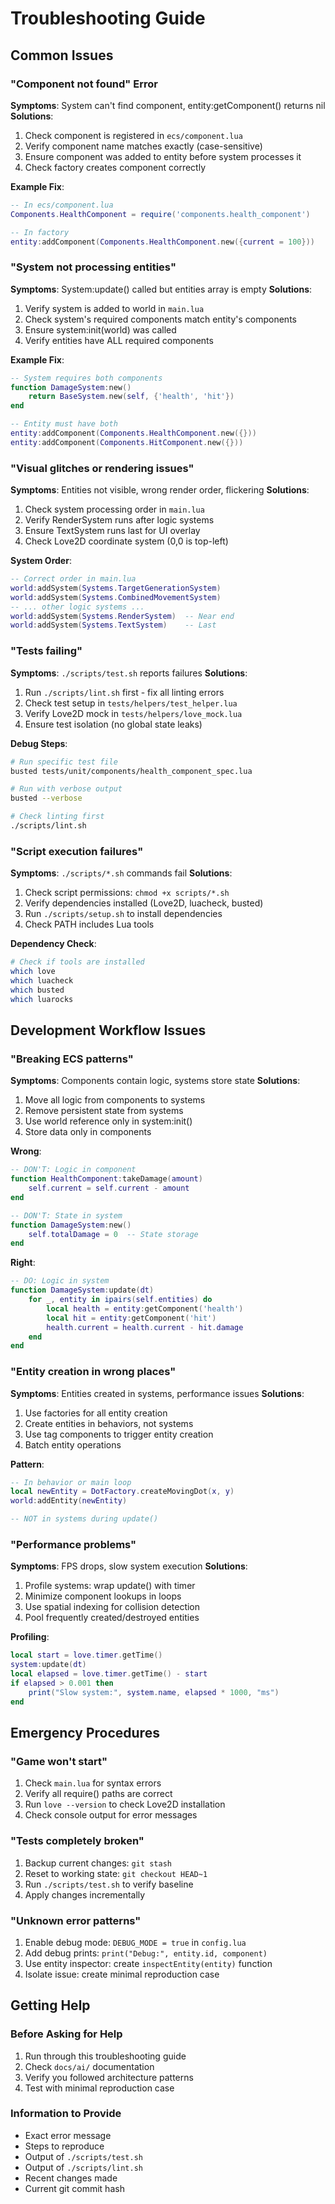 # Troubleshooting Guide

## Common Issues

### "Component not found" Error
**Symptoms**: System can't find component, entity:getComponent() returns nil
**Solutions**:
1. Check component is registered in `ecs/component.lua`
2. Verify component name matches exactly (case-sensitive)
3. Ensure component was added to entity before system processes it
4. Check factory creates component correctly

**Example Fix**:
```lua
-- In ecs/component.lua
Components.HealthComponent = require('components.health_component')

-- In factory
entity:addComponent(Components.HealthComponent.new({current = 100}))
```

### "System not processing entities"
**Symptoms**: System:update() called but entities array is empty
**Solutions**:
1. Verify system is added to world in `main.lua`
2. Check system's required components match entity's components
3. Ensure system:init(world) was called
4. Verify entities have ALL required components

**Example Fix**:
```lua
-- System requires both components
function DamageSystem:new()
    return BaseSystem.new(self, {'health', 'hit'})
end

-- Entity must have both
entity:addComponent(Components.HealthComponent.new({}))
entity:addComponent(Components.HitComponent.new({}))
```

### "Visual glitches or rendering issues"
**Symptoms**: Entities not visible, wrong render order, flickering
**Solutions**:
1. Check system processing order in `main.lua`
2. Verify RenderSystem runs after logic systems
3. Ensure TextSystem runs last for UI overlay
4. Check Love2D coordinate system (0,0 is top-left)

**System Order**:
```lua
-- Correct order in main.lua
world:addSystem(Systems.TargetGenerationSystem)
world:addSystem(Systems.CombinedMovementSystem)
-- ... other logic systems ...
world:addSystem(Systems.RenderSystem)  -- Near end
world:addSystem(Systems.TextSystem)    -- Last
```

### "Tests failing"
**Symptoms**: `./scripts/test.sh` reports failures
**Solutions**:
1. Run `./scripts/lint.sh` first - fix all linting errors
2. Check test setup in `tests/helpers/test_helper.lua`
3. Verify Love2D mock in `tests/helpers/love_mock.lua`
4. Ensure test isolation (no global state leaks)

**Debug Steps**:
```bash
# Run specific test file
busted tests/unit/components/health_component_spec.lua

# Run with verbose output
busted --verbose

# Check linting first
./scripts/lint.sh
```

### "Script execution failures"
**Symptoms**: `./scripts/*.sh` commands fail
**Solutions**:
1. Check script permissions: `chmod +x scripts/*.sh`
2. Verify dependencies installed (Love2D, luacheck, busted)
3. Run `./scripts/setup.sh` to install dependencies
4. Check PATH includes Lua tools

**Dependency Check**:
```bash
# Check if tools are installed
which love
which luacheck
which busted
which luarocks
```

## Development Workflow Issues

### "Breaking ECS patterns"
**Symptoms**: Components contain logic, systems store state
**Solutions**:
1. Move all logic from components to systems
2. Remove persistent state from systems
3. Use world reference only in system:init()
4. Store data only in components

**Wrong**:
```lua
-- DON'T: Logic in component
function HealthComponent:takeDamage(amount)
    self.current = self.current - amount
end

-- DON'T: State in system
function DamageSystem:new()
    self.totalDamage = 0  -- State storage
end
```

**Right**:
```lua
-- DO: Logic in system
function DamageSystem:update(dt)
    for _, entity in ipairs(self.entities) do
        local health = entity:getComponent('health')
        local hit = entity:getComponent('hit')
        health.current = health.current - hit.damage
    end
end
```

### "Entity creation in wrong places"
**Symptoms**: Entities created in systems, performance issues
**Solutions**:
1. Use factories for all entity creation
2. Create entities in behaviors, not systems
3. Use tag components to trigger entity creation
4. Batch entity operations

**Pattern**:
```lua
-- In behavior or main loop
local newEntity = DotFactory.createMovingDot(x, y)
world:addEntity(newEntity)

-- NOT in systems during update()
```

### "Performance problems"
**Symptoms**: FPS drops, slow system execution
**Solutions**:
1. Profile systems: wrap update() with timer
2. Minimize component lookups in loops
3. Use spatial indexing for collision detection
4. Pool frequently created/destroyed entities

**Profiling**:
```lua
local start = love.timer.getTime()
system:update(dt)
local elapsed = love.timer.getTime() - start
if elapsed > 0.001 then
    print("Slow system:", system.name, elapsed * 1000, "ms")
end
```

## Emergency Procedures

### "Game won't start"
1. Check `main.lua` for syntax errors
2. Verify all require() paths are correct
3. Run `love --version` to check Love2D installation
4. Check console output for error messages

### "Tests completely broken"
1. Backup current changes: `git stash`
2. Reset to working state: `git checkout HEAD~1`
3. Run `./scripts/test.sh` to verify baseline
4. Apply changes incrementally

### "Unknown error patterns"
1. Enable debug mode: `DEBUG_MODE = true` in `config.lua`
2. Add debug prints: `print("Debug:", entity.id, component)`
3. Use entity inspector: create `inspectEntity(entity)` function
4. Isolate issue: create minimal reproduction case

## Getting Help

### Before Asking for Help
1. Run through this troubleshooting guide
2. Check `docs/ai/` documentation
3. Verify you followed architecture patterns
4. Test with minimal reproduction case

### Information to Provide
- Exact error message
- Steps to reproduce
- Output of `./scripts/test.sh`
- Output of `./scripts/lint.sh`
- Recent changes made
- Current git commit hash